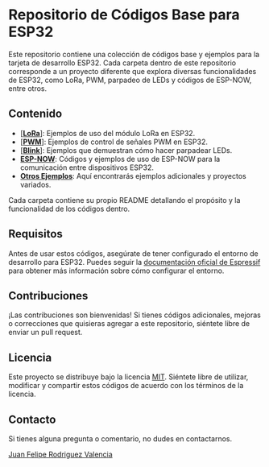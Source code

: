 # Repositorio de Códigos Base para ESP32

Este repositorio contiene una colección de códigos base y ejemplos para la tarjeta de desarrollo ESP32. Cada carpeta dentro de este repositorio corresponde a un proyecto diferente que explora diversas funcionalidades de ESP32, como LoRa, PWM, parpadeo de LEDs y códigos de ESP-NOW, entre otros.

## Contenido

- [**[LoRa](https://github.com/jrovz/ejemplos_esp32/tree/master/Lora_com)**]: Ejemplos de uso del módulo LoRa en ESP32.
- [**[PWM](https://github.com/jrovz/ejemplos_esp32/tree/master/PWM)**]: Ejemplos de control de señales PWM en ESP32.
- [**[Blink](https://github.com/jrovz/ejemplos_esp32/tree/master/blink_from_scrath)**]: Ejemplos que demuestran cómo hacer parpadear LEDs.
- [**ESP-NOW**](ESP_NOW/): Códigos y ejemplos de uso de ESP-NOW para la comunicación entre dispositivos ESP32.
- [**Otros Ejemplos**](Other_Examples/): Aquí encontrarás ejemplos adicionales y proyectos variados.

Cada carpeta contiene su propio README detallando el propósito y la funcionalidad de los códigos dentro.

## Requisitos

Antes de usar estos códigos, asegúrate de tener configurado el entorno de desarrollo para ESP32. Puedes seguir la [documentación oficial de Espressif](https://docs.espressif.com/projects/esp-idf/en/latest/esp32/get-started/index.html) para obtener más información sobre cómo configurar el entorno.

## Contribuciones

¡Las contribuciones son bienvenidas! Si tienes códigos adicionales, mejoras o correcciones que quisieras agregar a este repositorio, siéntete libre de enviar un pull request.

## Licencia

Este proyecto se distribuye bajo la licencia [MIT](LICENSE). Siéntete libre de utilizar, modificar y compartir estos códigos de acuerdo con los términos de la licencia.

## Contacto

Si tienes alguna pregunta o comentario, no dudes en contactarnos.

[Juan Felipe Rodriguez Valencia](jrovez@outlook.com)
